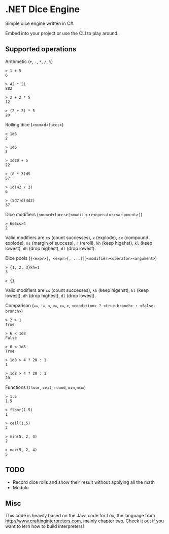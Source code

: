 # .NET Dice Engine

Simple dice engine written in C#.

Embed into your project or use the CLI to play around.

## Supported operations

Arithmetic (`+`, `-`, `*`, `/`, `%`)
```text
> 1 + 5
6

> 42 * 21
882

> 2 + 2 * 5
12

> (2 + 2) * 5
20
```

Rolling dice (`<num>d<faces>`)
```text
> 1d6
2

> 1d6
5

> 1d20 + 5
22

> (8 * 3)d5
57

> 1d(42 / 2)
6

> (5d7)d(4d2)
37
```

Dice modifiers (`<num>d<faces>[<modifier><operator><argument>]`)
```text
> 6d6cs>4
2
```
Valid modifiers are `cs` (count successes), `x` (explode), `cx` (compound explode), `ms` (margin of success), `r` (reroll), `kh` (keep higehst), `kl` (keep lowest), `dh` (drop highest), `dl` (drop lowest).

Dice pools (`{<expr>[, <expr>[, ...]]}<modifier><operator><argument>`)
```text
> {1, 2, 3}kh=1
3

> {}
```
Valid modifiers are `cs` (count successes), `kh` (keep higehst), `kl` (keep lowest), `dh` (drop highest), `dl` (drop lowest).

Comparison (`==`, `!=`, `<`, `<=`, `>=`, `>`, `<condition> ? <true-branch> : <false-branch>`)
```text
> 2 > 1
True

> 6 < 1d8
False

> 6 < 1d8
True

> 1d8 > 4 ? 20 : 1
1

> 1d8 > 4 ? 20 : 1
20
```

Functions (`floor`, `ceil`, `round`, `min`, `max`)
```text
> 1.5
1.5

> floor(1.5)
1

> ceil(1.5)
2

> min(5, 2, 4)
2

> max(5, 2, 4)
5
```

## TODO

- Record dice rolls and show their result without applying all the math
- Modulo


## Misc

This code is heavily based on the Java code for Lox, the language from http://www.craftinginterpreters.com, mainly chapter two.
Check it out if you want to lern how to build interpreters!
